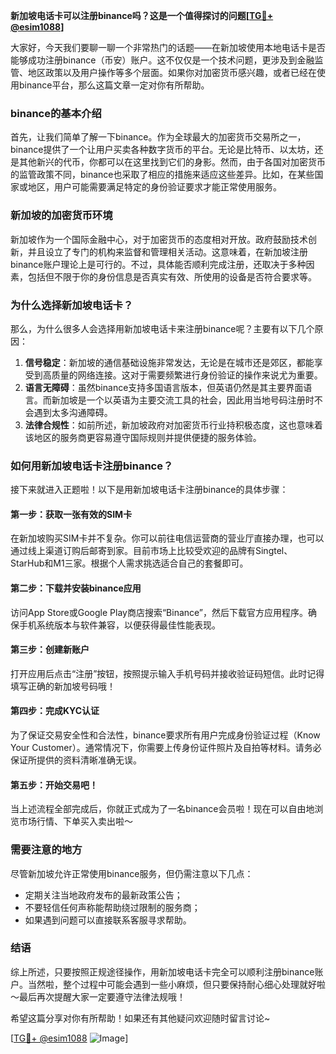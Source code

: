 **新加坡电话卡可以注册binance吗？这是一个值得探讨的问题[[TG💪+ @esim1088](https://t.me/s/esim1088)]**

大家好，今天我们要聊一聊一个非常热门的话题——在新加坡使用本地电话卡是否能够成功注册binance（币安）账户。这不仅仅是一个技术问题，更涉及到金融监管、地区政策以及用户操作等多个层面。如果你对加密货币感兴趣，或者已经在使用binance平台，那么这篇文章一定对你有所帮助。

### binance的基本介绍

首先，让我们简单了解一下binance。作为全球最大的加密货币交易所之一，binance提供了一个让用户买卖各种数字货币的平台。无论是比特币、以太坊，还是其他新兴的代币，你都可以在这里找到它们的身影。然而，由于各国对加密货币的监管政策不同，binance也采取了相应的措施来适应这些差异。比如，在某些国家或地区，用户可能需要满足特定的身份验证要求才能正常使用服务。

### 新加坡的加密货币环境

新加坡作为一个国际金融中心，对于加密货币的态度相对开放。政府鼓励技术创新，并且设立了专门的机构来监督和管理相关活动。这意味着，在新加坡注册binance账户理论上是可行的。不过，具体能否顺利完成注册，还取决于多种因素，包括但不限于你的身份信息是否真实有效、所使用的设备是否符合要求等。

### 为什么选择新加坡电话卡？

那么，为什么很多人会选择用新加坡电话卡来注册binance呢？主要有以下几个原因：

1. **信号稳定**：新加坡的通信基础设施非常发达，无论是在城市还是郊区，都能享受到高质量的网络连接。这对于需要频繁进行身份验证的操作来说尤为重要。
2. **语言无障碍**：虽然binance支持多国语言版本，但英语仍然是其主要界面语言。而新加坡是一个以英语为主要交流工具的社会，因此用当地号码注册时不会遇到太多沟通障碍。
3. **法律合规性**：如前所述，新加坡政府对加密货币行业持积极态度，这也意味着该地区的服务商更容易遵守国际规则并提供便捷的服务体验。

### 如何用新加坡电话卡注册binance？

接下来就进入正题啦！以下是用新加坡电话卡注册binance的具体步骤：

#### 第一步：获取一张有效的SIM卡
在新加坡购买SIM卡并不复杂。你可以前往电信运营商的营业厅直接办理，也可以通过线上渠道订购后邮寄到家。目前市场上比较受欢迎的品牌有Singtel、StarHub和M1三家。根据个人需求挑选适合自己的套餐即可。

#### 第二步：下载并安装binance应用
访问App Store或Google Play商店搜索“Binance”，然后下载官方应用程序。确保手机系统版本与软件兼容，以便获得最佳性能表现。

#### 第三步：创建新账户
打开应用后点击“注册”按钮，按照提示输入手机号码并接收验证码短信。此时记得填写正确的新加坡号码哦！

#### 第四步：完成KYC认证
为了保证交易安全性和合法性，binance要求所有用户完成身份验证过程（Know Your Customer）。通常情况下，你需要上传身份证件照片及自拍等材料。请务必保证所提供的资料清晰准确无误。

#### 第五步：开始交易吧！
当上述流程全部完成后，你就正式成为了一名binance会员啦！现在可以自由地浏览市场行情、下单买入卖出啦～

### 需要注意的地方

尽管新加坡允许正常使用binance服务，但仍需注意以下几点：
- 定期关注当地政府发布的最新政策公告；
- 不要轻信任何声称能帮助绕过限制的服务商；
- 如果遇到问题可以直接联系客服寻求帮助。

### 结语

综上所述，只要按照正规途径操作，用新加坡电话卡完全可以顺利注册binance账户。当然啦，整个过程中可能会遇到一些小麻烦，但只要保持耐心细心处理就好啦～最后再次提醒大家一定要遵守法律法规哦！

希望这篇分享对你有所帮助！如果还有其他疑问欢迎随时留言讨论~ 

[[TG💪+ @esim1088](https://t.me/s/esim1088) ![Image](https://i.postimg.cc/4NQfJmqS/Snipaste-2025-05-13-00-14-12.png)]